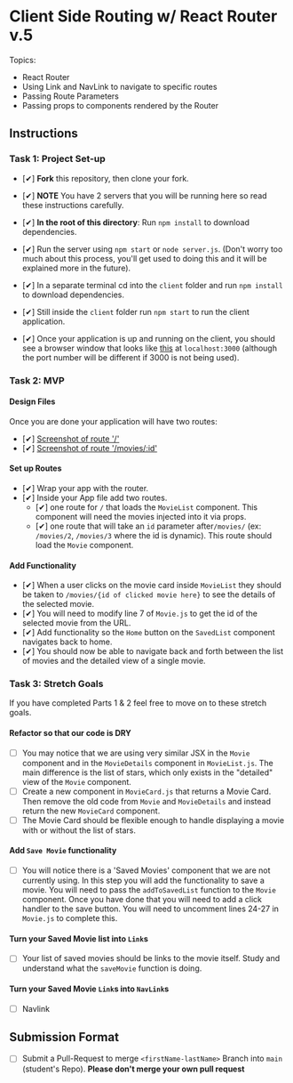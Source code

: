 # Client Side Routing w/ React Router v.5

Topics:

* React Router
* Using Link and NavLink to navigate to specific routes
* Passing Route Parameters
* Passing props to components rendered by the Router

## Instructions

### Task 1: Project Set-up

* [✔] **Fork** this repository, then clone your fork.
* [✔] **NOTE** You have 2 servers that you will be running here so read these instructions carefully.
* [✔] **In the root of this directory**: Run `npm install` to download dependencies.
* [✔] Run the server using `npm start` or `node server.js`. (Don't worry too much about this process, you'll get used to doing this and it will be explained more in the future).
* [✔] In a separate terminal cd into the `client` folder and run `npm install` to download dependencies.
* [✔] Still inside the `client` folder run `npm start` to run the client application.

* [✔] Once your application is up and running on the client, you should see a browser window that looks like [this](https://tk-assets.lambdaschool.com/c6b3e8d8-afe0-4663-82da-60b1de76f649_movies-home.png) at `localhost:3000` (although the port number will be different if 3000 is not being used).

### Task 2: MVP

#### Design Files

Once you are done your application will have two routes:

* [✔] [Screenshot of route '/'](https://tk-assets.lambdaschool.com/b9ced241-681f-432a-9047-ef2ba7e34946_first-route.png)
* [✔] [Screenshot of route '/movies/:id'](https://tk-assets.lambdaschool.com/06f9f448-2804-4b4a-9408-41904af96a4e_second-route.png)

#### Set up Routes

* [✔] Wrap your app with the router.
* [✔] Inside your App file add two routes.
  * [✔] one route for `/` that loads the `MovieList` component. This component will need the movies injected into it via props.
  * [✔] one route that will take an `id` parameter after`/movies/` (ex: `/movies/2`, `/movies/3` where the id is dynamic). This route should load the `Movie` component.

#### Add Functionality

* [✔] When a user clicks on the movie card inside `MovieList` they should be taken to `/movies/{id of clicked movie here}` to see the details of the selected movie.
* [✔] You will need to modify line 7 of `Movie.js` to get the id of the selected movie from the URL.
* [✔] Add functionality so the `Home` button on the `SavedList` component navigates back to home.
* [✔] You should now be able to navigate back and forth between the list of movies and the detailed view of a single movie.

### Task 3: Stretch Goals

If you have completed Parts 1 & 2 feel free to move on to these stretch goals.

#### Refactor so that our code is DRY

* [ ] You may notice that we are using very similar JSX in the `Movie` component and in the `MovieDetails` component in `MovieList.js`. The main difference is the list of stars, which only exists in the "detailed" view of the `Movie` component.
* [ ] Create a new component in `MovieCard.js` that returns a Movie Card. Then remove the old code from `Movie` and `MovieDetails` and instead return the new `MovieCard` component.
* [ ] The Movie Card should be flexible enough to handle displaying a movie with or without the list of stars.

#### Add `Save Movie` functionality

* [ ] You will notice there is a 'Saved Movies' component that we are not currently using. In this step you will add the functionality to save a movie. You will need to pass the `addToSavedList` function to the `Movie` component. Once you have done that you will need to add a click handler to the save button. You will need to uncomment lines 24-27 in `Movie.js` to complete this.

#### Turn your Saved Movie list into `Link`s

* [ ] Your list of saved movies should be links to the movie itself. Study and understand what the `saveMovie` function is doing.

#### Turn your Saved Movie `Link`s into `NavLink`s

* [ ] Navlink

## Submission Format

* [ ] Submit a Pull-Request to merge `<firstName-lastName>` Branch into `main` (student's  Repo). **Please don't merge your own pull request**
